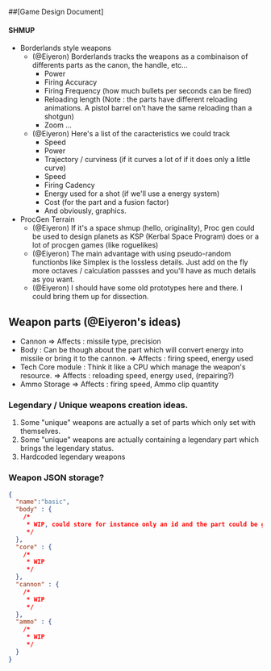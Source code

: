 ##[Game Design Document]

#### SHMUP
- Borderlands style weapons
  - (@Eiyeron) Borderlands tracks the weapons as a combinaison of differents parts as the canon, the handle, etc...
    - Power
    - Firing Accuracy
    - Firing Frequency (how much bullets per seconds can be fired)
    - Reloading length (Note : the parts have different reloading animations. A pistol barrel on't have the same reloading than a shotgun)
    - Zoom
    ...
  - (@Eiyeron) Here's a list of the caracteristics we could track
    - Speed
    - Power
    - Trajectory / curviness (if it curves a lot of if it does only a little curve)
    - Speed
    - Firing Cadency
    - Energy used for a shot (if we'll use a energy system)
    - Cost (for the part and a fusion factor)
    - And obviously, graphics.
- ProcGen Terrain
  - (@Eiyeron) If it's a space shmup (hello, originality), Proc gen could be used to design planets as KSP (Kerbal Space Program) does or a lot of procgen games (like roguelikes)
  - (@Eiyeron) The main advantage with using pseudo-random functionbs like Simplex is the lossless details. Just add on the fly more octaves / calculation passses and you'll have as much details as you want.
  - (@Eiyeron) I should have some old prototypes here and there. I could bring them up for dissection.


## Weapon parts (@Eiyeron's ideas)

- Cannon
	=> Affects : missile type, precision
- Body             : Can be though about the part which will convert energy into missile or bring it to the cannon.
	=> Affects : firing speed, energy used
- Tech Core module : Think it like a CPU which manage the weapon's resource.
	=> Affects : reloading speed, energy used, (repairing?)
- Ammo Storage
	=> Affects : firing speed, Ammo clip quantity


### Legendary / Unique weapons creation ideas.

1.  Some "unique" weapons are actually a set of parts which only set with themselves.
2.  Some "unique" weapons are actually containing a legendary part which brings the legendary status.
3.  Hardcoded legendary weapons

### Weapon JSON storage?
```json
{
  "name":"basic",
  "body" : {
    /*
     * WIP, could store for instance only an id and the part could be generated from that id.
     */
  },
  "core" : {
    /*
     * WIP
     */
  },
  "cannon" : {
    /*
     * WIP
     */
  },
  "ammo" : {
    /*
     * WIP
     */
  }
}
```